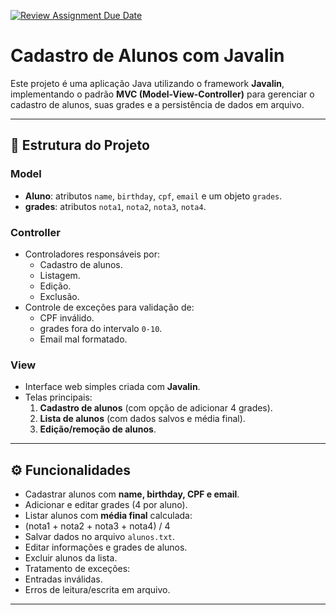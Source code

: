 [![Review Assignment Due Date](https://classroom.github.com/assets/deadline-readme-button-22041afd0340ce965d47ae6ef1cefeee28c7c493a6346c4f15d667ab976d596c.svg)](https://classroom.github.com/a/XTbGUc6R)
# Cadastro de Alunos com Javalin

Este projeto é uma aplicação Java utilizando o framework **Javalin**, implementando o padrão **MVC (Model-View-Controller)** para gerenciar o cadastro de alunos, suas grades e a persistência de dados em arquivo.

---

## 📂 Estrutura do Projeto

### **Model**
- **Aluno**: atributos `name`, `birthday`, `cpf`, `email` e um objeto `grades`.
- **grades**: atributos `nota1`, `nota2`, `nota3`, `nota4`.

### **Controller**
- Controladores responsáveis por:
  - Cadastro de alunos.
  - Listagem.
  - Edição.
  - Exclusão.
- Controle de exceções para validação de:
  - CPF inválido.
  - grades fora do intervalo `0-10`.
  - Email mal formatado.

### **View**
- Interface web simples criada com **Javalin**.
- Telas principais:
  1. **Cadastro de alunos** (com opção de adicionar 4 grades).
  2. **Lista de alunos** (com dados salvos e média final).
  3. **Edição/remoção de alunos**.

---

## ⚙️ Funcionalidades

- Cadastrar alunos com **name, birthday, CPF e email**.
- Adicionar e editar grades (4 por aluno).
- Listar alunos com **média final** calculada:
- (nota1 + nota2 + nota3 + nota4) / 4
- Salvar dados no arquivo `alunos.txt`.
- Editar informações e grades de alunos.
- Excluir alunos da lista.
- Tratamento de exceções:
- Entradas inválidas.
- Erros de leitura/escrita em arquivo.

---
